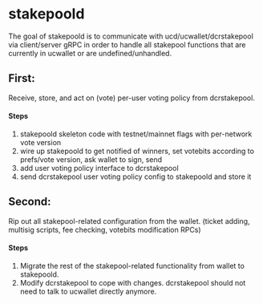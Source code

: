 stakepoold
====

The goal of stakepoold is to communicate with ucd/ucwallet/dcrstakepool via client/server gRPC in order to handle all stakepool functions that are currently in ucwallet or are undefined/unhandled.

## First:

Receive, store, and act on (vote) per-user voting policy from dcrstakepool.

#### Steps

1. stakepoold skeleton code with testnet/mainnet flags with per-network vote version
2. wire up stakepoold to get notified of winners, set votebits according to prefs/vote version, ask wallet to sign, send
3. add user voting policy interface to dcrstakepool
4. send dcrstakepool user voting policy config to stakepoold and store it

## Second:

Rip out all stakepool-related configuration from the wallet. (ticket adding, multisig scripts, fee checking, votebits modification RPCs)

#### Steps

1. Migrate the rest of the stakepool-related functionality from wallet to stakepoold.
2. Modify dcrstakepool to cope with changes. dcrstakepool should not need to talk to ucwallet directly anymore.